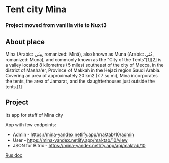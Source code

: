 # Tent city Mina
### Project moved from vanilla vite to Nuxt3

## About place

Mina (Arabic: مِنَى, romanized: Minā), also known as Muna (Arabic: مُنَى, romanized: Munā), and commonly known as the "City of the Tents"[1][2] is a valley located 8 kilometres (5 miles) southeast of the city of Mecca, in the district of Masha'er, Province of Makkah in the Hejazi region Saudi Arabia. Covering an area of approximately 20 km2 (7.7 sq mi), Mina incorporates the tents, the area of Jamarat, and the slaughterhouses just outside the tents.[1]

## Project

Its app for staff of Mina city

App with few endpoints:


- Admin - https://mina-yandex.netlify.app/maktab/10/admin
- User - https://mina-yandex.netlify.app/maktab/10/view
- JSON for Bitrix - https://mina-yandex.netlify.app/api/maktab/10

[Rus doc](https://golota.notion.site/Api-marwa-32ade4aee8f14f54b67de5accee178d7)